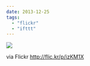 ```yaml
---
date: 2013-12-25
tags: 
  - "flickr"
  - "ifttt"
---
```


![](http://farm6.staticflickr.com/5510/11540050675_72acf1c37a_b.jpg)  

  
  
via Flickr http://flic.kr/p/izKM1X
